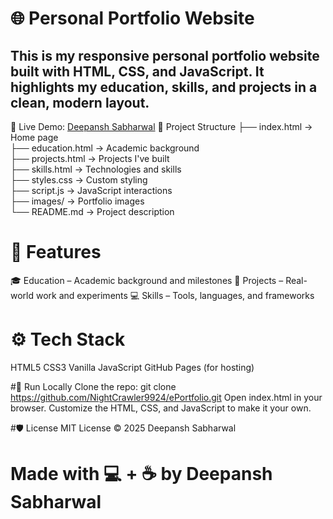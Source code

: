 # 🌐 Personal Portfolio Website

## This is my responsive personal portfolio website built with HTML, CSS, and JavaScript. It highlights my education, skills, and projects in a clean, modern layout.
🔗 Live Demo: [Deepansh Sabharwal](https://deepanshsabharwal.me)
📁 Project Structure
├── index.html         → Home page  
├── education.html     → Academic background  
├── projects.html      → Projects I've built  
├── skills.html        → Technologies and skills  
├── styles.css         → Custom styling  
├── script.js          → JavaScript interactions  
├── images/            → Portfolio images  
└── README.md          → Project description  

# 🧠 Features
🎓 Education – Academic background and milestones
💼 Projects – Real-world work and experiments
💻 Skills – Tools, languages, and frameworks

# ⚙️ Tech Stack
HTML5
CSS3
Vanilla JavaScript
GitHub Pages (for hosting)

#🚀 Run Locally
Clone the repo:
git clone https://github.com/NightCrawler9924/ePortfolio.git
Open index.html in your browser.
Customize the HTML, CSS, and JavaScript to make it your own.

#🛡 License
MIT License © 2025 Deepansh Sabharwal

# Made with 💻 + ☕ by Deepansh Sabharwal
